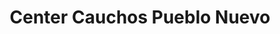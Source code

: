 ---
title: "Center Cauchos Pueblo Nuevo"
url: /san-cristobal/center-cauchos-pueblo-nuevo/
shop: reparación de automóviles
---